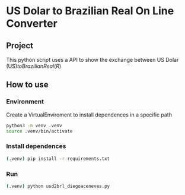 # US Dolar to Brazilian Real On Line Converter

## Project

This python script uses a API to show the exchange between US Dolar (US$) to Brazilian Real (R$)

## How to use

### Environment

Create a VirtualEnviroment to install dependences in a specific path

```bash
python3 -m venv .venv
source .venv/bin/activate
```

### Install dependences

```bash
(.venv) pip install -r requirements.txt
```

### Run

```bash
(.venv) python usd2brl_diegoaceneves.py

```
